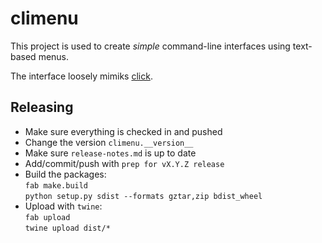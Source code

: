 # climenu

This project is used to create *simple* command-line interfaces using text-based menus.

The interface loosely mimiks [click](http://click.pocoo.org).

## Releasing
*   Make sure everything is checked in and pushed
*   Change the version `climenu.__version__`
*   Make sure `release-notes.md` is up to date
*   Add/commit/push with `prep for vX.Y.Z release`
*   Build the packages:  
    `fab make.build`  
    `python setup.py sdist --formats gztar,zip bdist_wheel`
*   Upload with `twine`:  
    `fab upload`  
    `twine upload dist/*`